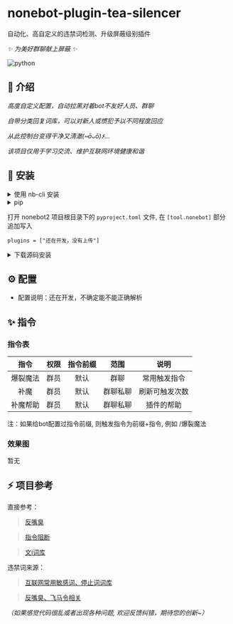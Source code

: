 # nonebot-plugin-tea-silencer
自动化、高自定义的违禁词检测、升级屏蔽级别插件

_✨ 为美好群聊献上屏蔽 ✨_

<img src="https://img.shields.io/badge/python-3.12+-blue.svg" alt="python">



## 🌱 介绍

_高度自定义配置，自动拉黑对着bot不友好人员、群聊_

_自带分类回复词库，可以对新人或惯犯予以不同程度回应_

_从此控制台变得干净又清澈(⑅ōᴗō)۶..._

_该项目仅用于学习交流、维护互联网环境健康和谐_

## 🔧 安装

<details>
<summary>使用 nb-cli 安装</summary>
在 nonebot2 项目的根目录下打开命令行, 输入以下指令即可安装

    还在开发，没有上传

</details>

<details>
<summary>pip</summary>

    还在开发，没有上传

</details>

打开 nonebot2 项目根目录下的 `pyproject.toml` 文件, 在 `[tool.nonebot]` 部分追加写入

    plugins = ["还在开发，没有上传"]

</details>

<details>
<summary>下载源码安装</summary>

    下载仓库源码后, 将 还在开发，没有上传 丢进nb目录下的src/plugin目录下, 确保已正确配置nb可以载入该目录内的插件

</details>

## ⚙️ 配置
- 配置说明：还在开发，不确定能不能正确解析

## ✨ 指令
### 指令表
| 指令 | 权限 | 指令前缀 | 范围 | 说明 |
|:-----:|:----:|:----:|:----:|:----:|
| 爆裂魔法 | 群员 | 默认 | 群聊 | 常用触发指令 |
| 补魔 | 群员 | 默认 | 群聊私聊 | 刷新可触发次数 |
| 补魔帮助 | 群员 | 默认 | 群聊私聊 | 插件的帮助 |

注：如果给bot配置过指令前缀, 则触发指令为前缀+指令, 例如 /爆裂魔法
### 效果图
暂无

## ⚡ 项目参考

直接参考：

>[反嘴臭](https://github.com/tkgs0/nonebot-plugin-antiinsult)

>[指令阻断](https://github.com/KarisAya/nonebot_plugin_matcher_block)

>[文i词库](https://github.com/lgc-NB2Dev/nonebot-plugin-kawaii-robot)

违禁词来源：

>[互联网常用敏感词、停止词词库](https://github.com/fwwdn/sensitive-stop-words)

>[反嘴臭、飞马令相关](https://github.com/tkgs0/nonebot-plugin-antiinsult/tree/main/nonebot_plugin_antiinsult)

_（如果感觉代码很乱或者出现各种问题, 欢迎反馈纠错，期待您的创新~）_
